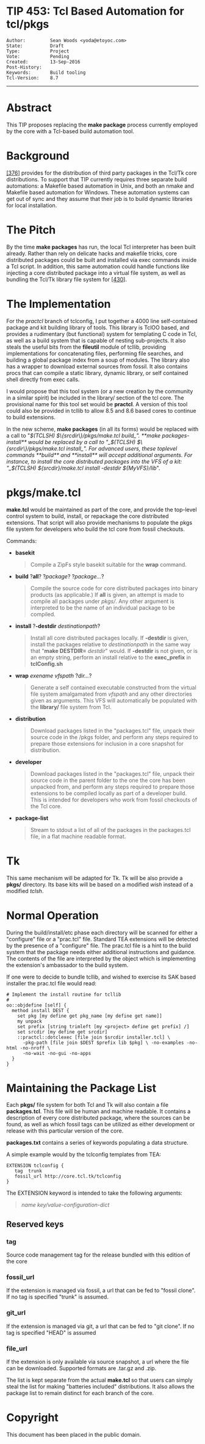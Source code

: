 # TIP 453: Tcl Based Automation for tcl/pkgs
	Author:         Sean Woods <yoda@etoyoc.com>
	State:          Draft
	Type:           Project
	Vote:           Pending
	Created:        13-Sep-2016
	Post-History:   
	Keywords:       Build tooling
	Tcl-Version:    8.7
-----

# Abstract

This TIP proposes replacing the **make package** process currently employed
by the core with a Tcl-based build automation tool.

# Background

[[376]](376.md) provides for the distribution of third party packages in the Tcl/Tk core
distributions. To support that TIP currently requires three separate build
automations: a Makefile based automation in Unix, and both an nmake and
Makefile based automation for Windows. These automation systems can get out of
sync and they assume that their job is to build dynamic libraries for local
installation.

# The Pitch

By the time **make packages** has run, the local Tcl interpreter has been
built already. Rather than rely on delicate hacks and makefile tricks, core
distributed packages could be built and installed via exec commands inside a
Tcl script. In addition, this same automation could handle functions like
injecting a core distributed package into a virtual file system, as well as
bundling the Tcl/Tk library file system for [[430]](430.md).

# The Implementation

For the _practcl_ branch of tclconfig, I put together a 4000 line
self-contained package and kit building library of tools. This library is
TclOO based, and provides a rudimentary \(but functional\) system for templating
C code in Tcl, as well as a build system that is capable of nesting
sub-projects. It also steals the useful bits from the **fileutil** module of
tcllib, providing implementations for concatenating files, performing file
searches, and building a global package index from a soup of modules. The
library also has a wrapper to download external sources from fossil. It also
contains procs that can compile a static library, dynamic library, or self
contained shell directly from exec calls.

I would propose that this tool system \(or a new creation by the community in a
similar spirit\) be included in the library/ section of the tcl core. The
provisional name for this tool set would be **practcl**. A version of this
tool could also be provided in tcllib to allow 8.5 and 8.6 based cores to
continue to build extensions.

In the new scheme, **make packages** \(in all its forms\) would be replaced
with a call to "_$\(TCLSH\) $\{srcdir\}/pkgs/make.tcl build_". **make
packages-install** would be replaced by a call to "_$\(TCLSH\)
$\{srcdir\}/pkgs/make.tcl install_". For advanced users, these toplevel commands
**build** and **install** will accept additional arguments. For instance,
to install the core distributed packages into the VFS of a kit: "_$\(TCLSH\)
$\{srcdir\}/make.tcl install -destdir $\{MyVFS\}/lib_".

# pkgs/make.tcl

**make.tcl** would be maintained as part of the core, and provide the
top-level control system to build, install, or repackage the core distributed
extensions. That script will also provide mechanisms to populate the pkgs file
system for developers who build the tcl core from fossil checkouts.

Commands:

 * **basekit**

	 > Compile a ZipFs style basekit suitable for the **wrap** command.

 * **build** ?**all**? ?_package_? ?_package..._?

	 > Compile the source code for core distributed packages into binary products
   \(as applicable.\) If **all** is given, an attempt is made to compile all
   packages under _pkgs/_. Any other argument is interpreted to be the name
   of an individual package to be compiled.

 * **install** ?**-destdir** _destinationpath_?

	 > Install all core distributed packages locally. If **-destdir** is given,
   install the packages relative to _destinationpath_ in the same way that
   "**make DESTDIR=** _destdir_" would. If **-destdir** is not given, or
   is an empty string, perform an install relative to the **exec\_prefix** in
   **tclConfig.sh**

 * **wrap** _exename_ _vfspath_ ?_dir..._?

	 > Generate a self contained executable constructed from the virtual file
    system amalgamated from _vfspath_ and any other directories given as
    arguments. This VFS will automatically be populated with the
    **library/** file system from Tcl.

 * **distribution**

	> Download packages listed in the "packages.tcl" file, unpack their source 
    code in the /pkgs folder, and perform any steps required to prepare those
    extensions for inclusion in a core snapshot for distribution.

 * **developer**

	> Download packages listed in the "packages.tcl" file, unpack their source 
    code in the parent folder to the one the core has been unpacked from,
    and perform any steps required to prepare those extensions to be compiled
    locally as part of a developer build. This is intended for developers who work
    from fossil checkouts of the Tcl core.

 * **package-list**

	> Stream to stdout a list of all of the packages in the packages.tcl file, in a flat
    machine readable format.

# Tk

This same mechanism will be adapted for Tk. Tk will be also provide a
**pkgs/** directory. Its base kits will be based on a modified _wish_
instead of a modified _tclsh_.

# Normal Operation

During the build/install/etc phase each directory will be scanned for either
a "configure" file or a "prac.tcl" file. Standard TEA extensions will be detected
by the presence of a "configure" file. The prac.tcl file is a hint to the build
system that the package needs either additional instructions and guidance.
The contents of the file are interpreted by the object which is implementing the
extension's ambassador to the build system.

If one were to decide to bundle tcllib, and wished to exercise its SAK based installer
the prac.tcl file would read:

	# Implement the install routine for tcllib
	#
	oo::objdefine [self] {
	  method install DEST {
	    set pkg [my define get pkg_name [my define get name]]
	    my unpack
	    set prefix [string trimleft [my <project> define get prefix] /] 
	    set srcdir [my define get srcdir]
	    ::practcl::dotclexec [file join $srcdir installer.tcl] \
	      -pkg-path [file join $DEST $prefix lib $pkg] \ -no-examples -no-html -no-nroff \
	      -no-wait -no-gui -no-apps
	  }
	}

# Maintaining the Package List

Each **pkgs/** file system for both Tcl and Tk will also contain a file
**packages.tcl**. This file will be human and machine readable. It contains
a description of every core distributed package, where the sources can be
found, as well as which fossil tags can be utilized as either development or
release with this particular version of the core.

**packages.txt** contains a series of keywords populating a data structure.

A simple example would by the tclconfig templates from TEA:

	EXTENSION tclconfig {
	   tag  trunk
	   fossil_url http://core.tcl.tk/tclconfig
	}

The EXTENSION keyword is intended to take the following arguments:

 > _name_ _key/value-configuration-dict_

## Reserved keys

### tag
Source code management tag for the release bundled with this edition of the core

### fossil\_url
If the extension is managed via fossil, a url that can be fed to "fossil clone". If no tag is specified "trunk" is assumed.

### git\_url
If the extension is managed via git, a url that can be fed to "git clone". If no tag is specified "HEAD" is assumed

### file\_url
If the extension is only available via source snapshot, a url where the file can be downloaded. 
Supported formats are .tar.gz and .zip.

The list is kept separate from the actual **make.tcl** so that users can simply
steal the list for making "batteries included" distributions. It also allows the package list
to remain distinct for each branch of the core.

# Copyright

This document has been placed in the public domain.

